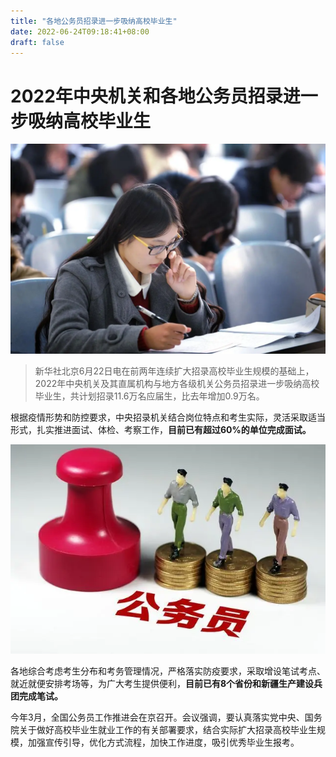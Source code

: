 ```yaml
---
title: "各地公务员招录进一步吸纳高校毕业生"
date: 2022-06-24T09:18:41+08:00
draft: false
---
```


# 2022年中央机关和各地公务员招录进一步吸纳高校毕业生

![配图一](u=1368380242,3261423639&fm=253&fmt=auto&app=120&f=JPEG.webp)

> 新华社北京6月22日电在前两年连续扩大招录高校毕业生规模的基础上，2022年中央机关及其直属机构与地方各级机关公务员招录进一步吸纳高校毕业生，共计划招录11.6万名应届生，比去年增加0.9万名。

根据疫情形势和防控要求，中央招录机关结合岗位特点和考生实际，灵活采取适当形式，扎实推进面试、体检、考察工作，**目前已有超过60%的单位完成面试。**

![配图一](u=3448120733,2481614981&fm=253&fmt=auto&app=138&f=JPEG.webp)

各地综合考虑考生分布和考务管理情况，严格落实防疫要求，采取增设笔试考点、就近就便安排考场等，为广大考生提供便利，**目前已有8个省份和新疆生产建设兵团完成笔试。**

今年3月，全国公务员工作推进会在京召开。会议强调，要认真落实党中央、国务院关于做好高校毕业生就业工作的有关部署要求，结合实际扩大招录高校毕业生规模，加强宣传引导，优化方式流程，加快工作进度，吸引优秀毕业生报考。